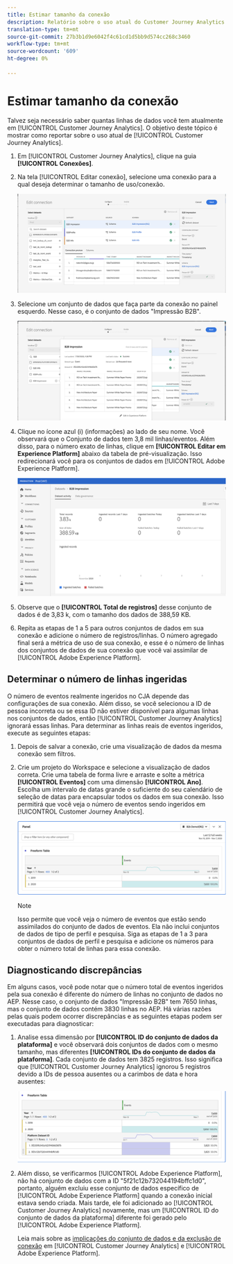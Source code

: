 ```yaml
---
title: Estimar tamanho da conexão
description: Relatório sobre o uso atual do Customer Journey Analytics (para fins de faturamento)
translation-type: tm+mt
source-git-commit: 27b3b1d9e6042f4c61cd1d5bb9d574cc268c3460
workflow-type: tm+mt
source-wordcount: '609'
ht-degree: 0%

---
```



# Estimar tamanho da conexão

Talvez seja necessário saber quantas linhas de dados você tem atualmente em [!UICONTROL Customer Journey Analytics]. O objetivo deste tópico é mostrar como reportar sobre o uso atual de [!UICONTROL Customer Journey Analytics].

1. Em [!UICONTROL Customer Journey Analytics], clique na guia **[!UICONTROL Conexões]**.
1. Na tela [!UICONTROL Editar conexão], selecione uma conexão para a qual deseja determinar o tamanho de uso/conexão.

   ![Editar conexão](assets/edit-connection.png)

1. Selecione um conjunto de dados que faça parte da conexão no painel esquerdo. Nesse caso, é o conjunto de dados &quot;Impressão B2B&quot;.

   ![conjunto de dados](assets/dataset.png)

1. Clique no ícone azul (i) (informações) ao lado de seu nome. Você observará que o Conjunto de dados tem 3,8 mil linhas/eventos. Além disso, para o número exato de linhas, clique em **[!UICONTROL Editar em Experience Platform]** abaixo da tabela de pré-visualização. Isso redirecionará você para os conjuntos de dados em [!UICONTROL Adobe Experience Platform].

   ![Informações do conjunto de dados AEP](assets/data-size.png)

1. Observe que o **[!UICONTROL Total de registros]** desse conjunto de dados é de 3,83 k, com o tamanho dos dados de 388,59 KB.

1. Repita as etapas de 1 a 5 para outros conjuntos de dados em sua conexão e adicione o número de registros/linhas. O número agregado final será a métrica de uso de sua conexão, e esse é o número de linhas dos conjuntos de dados de sua conexão que você vai assimilar de [!UICONTROL Adobe Experience Platform].

## Determinar o número de linhas ingeridas

O número de eventos realmente ingeridos no CJA depende das configurações de sua conexão. Além disso, se você selecionou a ID de pessoa incorreta ou se essa ID não estiver disponível para algumas linhas nos conjuntos de dados, então [!UICONTROL Customer Journey Analytics] ignorará essas linhas. Para determinar as linhas reais de eventos ingeridos, execute as seguintes etapas:

1. Depois de salvar a conexão, crie uma visualização de dados da mesma conexão sem filtros.
1. Crie um projeto do Workspace e selecione a visualização de dados correta. Crie uma tabela de forma livre e arraste e solte a métrica **[!UICONTROL Eventos]** com uma dimensão **[!UICONTROL Ano]**. Escolha um intervalo de datas grande o suficiente do seu calendário de seleção de datas para encapsular todos os dados em sua conexão. Isso permitirá que você veja o número de eventos sendo ingeridos em [!UICONTROL Customer Journey Analytics].

   ![Projeto do espaço de trabalho](assets/event-number.png)

   >[!NOTE]
   >
   >Isso permite que você veja o número de eventos que estão sendo assimilados do conjunto de dados de eventos. Ela não inclui conjuntos de dados de tipo de perfil e pesquisa. Siga as etapas de 1 a 3 para conjuntos de dados de perfil e pesquisa e adicione os números para obter o número total de linhas para essa conexão.

## Diagnosticando discrepâncias

Em alguns casos, você pode notar que o número total de eventos ingeridos pela sua conexão é diferente do número de linhas no conjunto de dados no AEP. Nesse caso, o conjunto de dados &quot;Impressão B2B&quot; tem 7650 linhas, mas o conjunto de dados contém 3830 linhas no AEP. Há várias razões pelas quais podem ocorrer discrepâncias e as seguintes etapas podem ser executadas para diagnosticar:

1. Analise essa dimensão por **[!UICONTROL ID do conjunto de dados da plataforma]** e você observará dois conjuntos de dados com o mesmo tamanho, mas diferentes **[!UICONTROL IDs do conjunto de dados da plataforma]**. Cada conjunto de dados tem 3825 registros. Isso significa que [!UICONTROL Customer Journey Analytics] ignorou 5 registros devido a IDs de pessoa ausentes ou a carimbos de data e hora ausentes:

   ![detalhamento](assets/data-size2.png)

1. Além disso, se verificarmos [!UICONTROL Adobe Experience Platform], não há conjunto de dados com a ID &quot;5f21c12b732044194bffc1d0&quot;, portanto, alguém excluiu esse conjunto de dados específico de [!UICONTROL Adobe Experience Platform] quando a conexão inicial estava sendo criada. Mais tarde, ele foi adicionado ao [!UICONTROL Customer Journey Analytics] novamente, mas um [!UICONTROL ID do conjunto de dados da plataforma] diferente foi gerado pelo [!UICONTROL Adobe Experience Platform].

   Leia mais sobre as [implicações do conjunto de dados e da exclusão de conexão](https://experienceleague.adobe.com/docs/analytics-platform/using/cja-overview/cja-faq.html?lang=en#implications-of-deleting-data-components) em [!UICONTROL Customer Journey Analytics] e [!UICONTROL Adobe Experience Platform].
